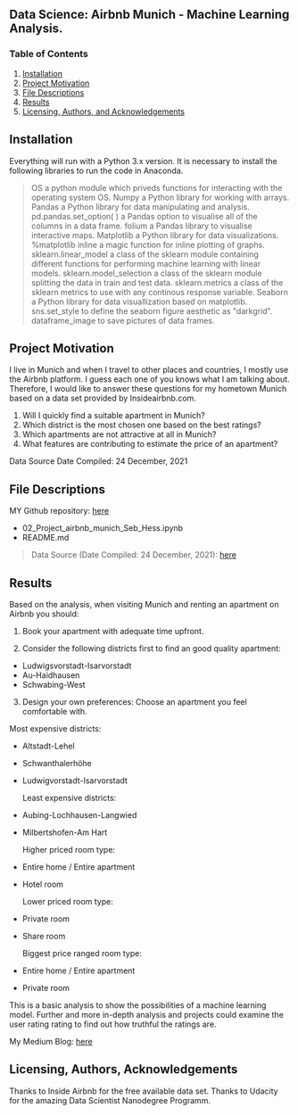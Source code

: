 ## Data Science: Airbnb Munich - Machine Learning Analysis.

### Table of Contents

1. [Installation](#installation)
2. [Project Motivation](#motivation)
3. [File Descriptions](#files)
4. [Results](#results)
5. [Licensing, Authors, and Acknowledgements](#licensing)


## Installation <a name="installation"></a>

Everything will run with a Python 3.x version.
It is necessary to install the following libraries to run the code in Anaconda. 

> OS a python module which priveds functions for interacting with the operating system OS.
> Numpy a Python library for working with arrays.
> Pandas a Python library for data manipulating and analysis.
> pd.pandas.set_option( ) a Pandas option to visualise all of the columns in a data frame.
> folium a Pandas library to visualise interactive maps.
> Matplotlib a Python library for data visualizations.
> %matplotlib inline a magic function for inline plotting of graphs.
> sklearn.linear_model a class of the sklearn module containing different functions for performing machine learning with linear models.
> sklearn.model_selection a class of the sklearn module splitting the data in train and test data.
> sklearn.metrics a class of the sklearn metrics to use with any continous response variable.
> Seaborn a Python library for data visuallization based on matplotlib.
> sns.set_style to define the seaborn figure aesthetic as "darkgrid".
> dataframe_image to save pictures of data frames.


## Project Motivation<a name="motivation"></a>

I live in Munich and when I travel to other places and countries, I mostly use the Airbnb platform. I guess each one of you knows what I am talking about. Therefore, I would like to answer these questions for my hometown Munich based on a data set provided by Insideairbnb.com.

1. Will I quickly find a suitable apartment in Munich?
2. Which district is the most chosen one based on the best ratings?
3. Which apartments are not attractive at all in Munich?
4. What features are contributing to estimate the price of an apartment?

Data Source Date Compiled: 24 December, 2021


## File Descriptions <a name="files"></a>

MY Github repository: [here](https://github.com/SebastianHess/airbnb_munich)

* 02_Project_airbnb_munich_Seb_Hess.ipynb
* README.md

> Data Source (Date Compiled: 24 December, 2021): [here](http://data.insideairbnb.com/germany/bv/munich/2021-12-24/visualisations/listings.csv)


## Results<a name="results"></a>

Based on the analysis, when visiting Munich and renting an apartment on Airbnb you should:

1. Book your apartment with adequate time upfront.

2. Consider the following districts first to find an good quality apartment:
* Ludwigsvorstadt-Isarvorstadt
* Au-Haidhausen
* Schwabing-West

3. Design your own preferences: Choose an apartment you feel comfortable with.


  Most expensive districts:
* Altstadt-Lehel
* Schwanthalerhöhe
* Ludwigvorstadt-Isarvorstadt

  Least expensive districts:
* Aubing-Lochhausen-Langwied
* Milbertshofen-Am Hart

  Higher priced room type:
* Entire home / Entire apartment
* Hotel room

  Lower priced room type:
* Private room
* Share room

  Biggest price ranged room type:
* Entire home / Entire apartment
* Private room

This is a basic analysis to show the possibilities of a machine learning model. Further and more in-depth analysis and projects could examine the user rating rating to find out how truthful the ratings are.

My Medium Blog: [here](https://medium.com/@sebastian.sh.hess/data-science-airbnb-munich-machine-learning-analysis-755761031699)


## Licensing, Authors, Acknowledgements<a name="licensing"></a>

Thanks to Inside Airbnb for the free available data set.
Thanks to Udacity for the amazing Data Scientist Nanodegree Programm.